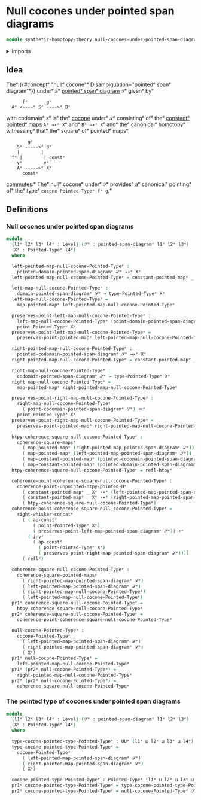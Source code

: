 # Null cocones under pointed span diagrams

```agda
module synthetic-homotopy-theory.null-cocones-under-pointed-span-diagramsᵉ where
```

<details><summary>Imports</summary>

```agda
open import foundation.action-on-identifications-functionsᵉ
open import foundation.commuting-squares-of-mapsᵉ
open import foundation.dependent-pair-typesᵉ
open import foundation.homotopiesᵉ
open import foundation.identity-typesᵉ
open import foundation.universe-levelsᵉ
open import foundation.whiskering-identifications-concatenationᵉ

open import structured-types.commuting-squares-of-pointed-mapsᵉ
open import structured-types.constant-pointed-mapsᵉ
open import structured-types.pointed-homotopiesᵉ
open import structured-types.pointed-mapsᵉ
open import structured-types.pointed-span-diagramsᵉ
open import structured-types.pointed-typesᵉ

open import synthetic-homotopy-theory.cocones-under-pointed-span-diagramsᵉ
```

</details>

## Idea

Theᵉ {{#conceptᵉ "nullᵉ cocone"ᵉ Disambiguation="pointedᵉ spanᵉ diagram"ᵉ}} underᵉ aᵉ
[pointedᵉ spanᵉ diagram](structured-types.pointed-span-diagrams.mdᵉ) `𝒮`ᵉ givenᵉ byᵉ

```text
      fᵉ       gᵉ
  Aᵉ <----ᵉ Sᵉ ---->ᵉ Bᵉ
```

with codomainᵉ `X`ᵉ isᵉ theᵉ
[cocone](synthetic-homotopy-theory.cocones-under-pointed-span-diagrams.mdᵉ) underᵉ
`𝒮`ᵉ consistingᵉ ofᵉ theᵉ
[constantᵉ pointedᵉ maps](structured-types.constant-pointed-maps.mdᵉ) `Aᵉ →∗ᵉ X`ᵉ andᵉ
`Bᵉ →∗ᵉ X`ᵉ andᵉ theᵉ canonicalᵉ homotopyᵉ witnessingᵉ thatᵉ theᵉ squareᵉ ofᵉ pointedᵉ mapsᵉ

```text
        gᵉ
    Sᵉ ----->ᵉ Bᵉ
    |        |
  fᵉ |        | constᵉ
    ∨ᵉ        ∨ᵉ
    Aᵉ ----->ᵉ Xᵉ
      constᵉ
```

[commutes](structured-types.commuting-squares-of-pointed-maps.md).ᵉ Theᵉ nullᵉ
coconeᵉ underᵉ `𝒮`ᵉ providesᵉ aᵉ canonicalᵉ pointingᵉ ofᵉ theᵉ typeᵉ
`cocone-Pointed-Typeᵉ fᵉ g`.ᵉ

## Definitions

### Null cocones under pointed span diagrams

```agda
module _
  {l1ᵉ l2ᵉ l3ᵉ l4ᵉ : Level} (𝒮ᵉ : pointed-span-diagramᵉ l1ᵉ l2ᵉ l3ᵉ)
  (Xᵉ : Pointed-Typeᵉ l4ᵉ)
  where

  left-pointed-map-null-cocone-Pointed-Typeᵉ :
    pointed-domain-pointed-span-diagramᵉ 𝒮ᵉ →∗ᵉ Xᵉ
  left-pointed-map-null-cocone-Pointed-Typeᵉ = constant-pointed-mapᵉ _ Xᵉ

  left-map-null-cocone-Pointed-Typeᵉ :
    domain-pointed-span-diagramᵉ 𝒮ᵉ → type-Pointed-Typeᵉ Xᵉ
  left-map-null-cocone-Pointed-Typeᵉ =
    map-pointed-mapᵉ left-pointed-map-null-cocone-Pointed-Typeᵉ

  preserves-point-left-map-null-cocone-Pointed-Typeᵉ :
    left-map-null-cocone-Pointed-Typeᵉ (point-domain-pointed-span-diagramᵉ 𝒮ᵉ) ＝ᵉ
    point-Pointed-Typeᵉ Xᵉ
  preserves-point-left-map-null-cocone-Pointed-Typeᵉ =
    preserves-point-pointed-mapᵉ left-pointed-map-null-cocone-Pointed-Typeᵉ

  right-pointed-map-null-cocone-Pointed-Typeᵉ :
    pointed-codomain-pointed-span-diagramᵉ 𝒮ᵉ →∗ᵉ Xᵉ
  right-pointed-map-null-cocone-Pointed-Typeᵉ = constant-pointed-mapᵉ _ Xᵉ

  right-map-null-cocone-Pointed-Typeᵉ :
    codomain-pointed-span-diagramᵉ 𝒮ᵉ → type-Pointed-Typeᵉ Xᵉ
  right-map-null-cocone-Pointed-Typeᵉ =
    map-pointed-mapᵉ right-pointed-map-null-cocone-Pointed-Typeᵉ

  preserves-point-right-map-null-cocone-Pointed-Typeᵉ :
    right-map-null-cocone-Pointed-Typeᵉ
      ( point-codomain-pointed-span-diagramᵉ 𝒮ᵉ) ＝ᵉ
    point-Pointed-Typeᵉ Xᵉ
  preserves-point-right-map-null-cocone-Pointed-Typeᵉ =
    preserves-point-pointed-mapᵉ right-pointed-map-null-cocone-Pointed-Typeᵉ

  htpy-coherence-square-null-cocone-Pointed-Typeᵉ :
    coherence-square-mapsᵉ
      ( map-pointed-mapᵉ (right-pointed-map-pointed-span-diagramᵉ 𝒮ᵉ))
      ( map-pointed-mapᵉ (left-pointed-map-pointed-span-diagramᵉ 𝒮ᵉ))
      ( map-constant-pointed-mapᵉ (pointed-codomain-pointed-span-diagramᵉ 𝒮ᵉ) Xᵉ)
      ( map-constant-pointed-mapᵉ (pointed-domain-pointed-span-diagramᵉ 𝒮ᵉ) Xᵉ)
  htpy-coherence-square-null-cocone-Pointed-Typeᵉ = refl-htpyᵉ

  coherence-point-coherence-square-null-cocone-Pointed-Typeᵉ :
    coherence-point-unpointed-htpy-pointed-Πᵉ
      ( constant-pointed-mapᵉ _ Xᵉ ∘∗ᵉ (left-pointed-map-pointed-span-diagramᵉ 𝒮ᵉ))
      ( constant-pointed-mapᵉ _ Xᵉ ∘∗ᵉ (right-pointed-map-pointed-span-diagramᵉ 𝒮ᵉ))
      ( htpy-coherence-square-null-cocone-Pointed-Typeᵉ)
  coherence-point-coherence-square-null-cocone-Pointed-Typeᵉ =
    right-whisker-concatᵉ
      ( ( ap-constᵉ
          ( point-Pointed-Typeᵉ Xᵉ)
          ( preserves-point-left-map-pointed-span-diagramᵉ 𝒮ᵉ)) ∙ᵉ
        ( invᵉ
          ( ap-constᵉ
            ( point-Pointed-Typeᵉ Xᵉ)
            ( preserves-point-right-map-pointed-span-diagramᵉ 𝒮ᵉ))))
      ( reflᵉ)

  coherence-square-null-cocone-Pointed-Typeᵉ :
    coherence-square-pointed-mapsᵉ
      ( right-pointed-map-pointed-span-diagramᵉ 𝒮ᵉ)
      ( left-pointed-map-pointed-span-diagramᵉ 𝒮ᵉ)
      ( right-pointed-map-null-cocone-Pointed-Typeᵉ)
      ( left-pointed-map-null-cocone-Pointed-Typeᵉ)
  pr1ᵉ coherence-square-null-cocone-Pointed-Typeᵉ =
    htpy-coherence-square-null-cocone-Pointed-Typeᵉ
  pr2ᵉ coherence-square-null-cocone-Pointed-Typeᵉ =
    coherence-point-coherence-square-null-cocone-Pointed-Typeᵉ

  null-cocone-Pointed-Typeᵉ :
    cocone-Pointed-Typeᵉ
      ( left-pointed-map-pointed-span-diagramᵉ 𝒮ᵉ)
      ( right-pointed-map-pointed-span-diagramᵉ 𝒮ᵉ)
      ( Xᵉ)
  pr1ᵉ null-cocone-Pointed-Typeᵉ =
    left-pointed-map-null-cocone-Pointed-Typeᵉ
  pr1ᵉ (pr2ᵉ null-cocone-Pointed-Typeᵉ) =
    right-pointed-map-null-cocone-Pointed-Typeᵉ
  pr2ᵉ (pr2ᵉ null-cocone-Pointed-Typeᵉ) =
    coherence-square-null-cocone-Pointed-Typeᵉ
```

### The pointed type of cocones under pointed span diagrams

```agda
module _
  {l1ᵉ l2ᵉ l3ᵉ l4ᵉ : Level} (𝒮ᵉ : pointed-span-diagramᵉ l1ᵉ l2ᵉ l3ᵉ)
  (Xᵉ : Pointed-Typeᵉ l4ᵉ)
  where

  type-cocone-pointed-type-Pointed-Typeᵉ : UUᵉ (l1ᵉ ⊔ l2ᵉ ⊔ l3ᵉ ⊔ l4ᵉ)
  type-cocone-pointed-type-Pointed-Typeᵉ =
    cocone-Pointed-Typeᵉ
      ( left-pointed-map-pointed-span-diagramᵉ 𝒮ᵉ)
      ( right-pointed-map-pointed-span-diagramᵉ 𝒮ᵉ)
      ( Xᵉ)

  cocone-pointed-type-Pointed-Typeᵉ : Pointed-Typeᵉ (l1ᵉ ⊔ l2ᵉ ⊔ l3ᵉ ⊔ l4ᵉ)
  pr1ᵉ cocone-pointed-type-Pointed-Typeᵉ = type-cocone-pointed-type-Pointed-Typeᵉ
  pr2ᵉ cocone-pointed-type-Pointed-Typeᵉ = null-cocone-Pointed-Typeᵉ 𝒮ᵉ Xᵉ
```